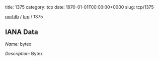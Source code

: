 title: 1375
category: tcp
date: 1970-01-01T00:00:00+0000
slug: tcp/1375

[portdb](/) / [tcp](/category/tcp.html) / 1375


## IANA Data

_Name:_ bytex

_Description:_ Bytex

